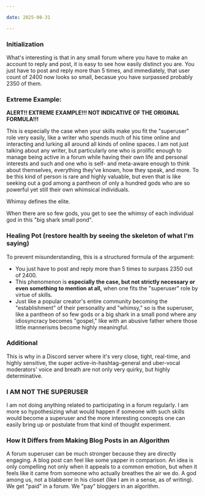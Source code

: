 ```yaml
---

date: 2025-08-31

---
```

### Initialization

What's interesting is that in any small forum where you have to make an account to reply and post, it is easy to see how easily distinct you are. You just have to post and reply more than 5 times, and immediately, that user count of 2400 now looks so small, becasue you have surpassed probably 2350 of them.

### Extreme Example:

**ALERT!! EXTREME EXAMPLE!!! NOT INDICATIVE OF THE ORIGINAL FORMULA!!!**

This is especially the case when your skills make you fit the "superuser" role very easily, like a writer who spends much of his time online and interacting and lurking all around all kinds of online spaces. I am not just talking about any writer, but particularly one who is prolific enough to manage being active in a forum while having their own life and personal interests and such and one who is self- and meta-aware enough to think about themselves, everything they've known, how they speak, and more. To be this kind of person is rare and highly valuable, but even that is like seeking out a god among a pantheon of only a hundred gods who are so powerful yet still their own whimsical individuals.

Whimsy defines the elite.

When there are so few gods, you get to see the whimsy of each individual god in this "big shark small pond".

### Healing Pot (restore health by seeing the skeleton of what I'm saying)

To prevent misunderstanding, this is a structured formula of the argument:

- You just have to post and reply more than 5 times to surpass 2350 out of 2400.
- This phenomenon is **especially the case, but not strictly necessary or even something to mention at all,** when one fits the "superuser" role by virtue of skills.
- Just like a popular creator's entire community becoming the "establishment" of their personality and "whimsy," so is the superuser, like a pantheon of so few gods or a big shark in a small pond where any idiosyncracy becomes "gospel," like with an abusive father where those little mannerisms become highly meaningful.

### Additional

This is why in a Discord server where it's very close, tight, real-time, and highly sensitive, the super active-in-hashtag-general and uber-vocal moderators' voice and breath are not only very quirky, but highly determinative.

### I AM NOT THE SUPERUSER

I am not doing anything related to participating in a forum regularly. I am more so hypothesizing what would happen if someone with such skills would become a superuser and the more interesting concepts one can easily bring up or postulate from that kind of thought experiment.

### How It Differs from Making Blog Posts in an Algorithm

A forum superuser can be much stronger because they are directly engaging. A blog post can feel like some yapper in comparison. An idea is only compelling not only when it appeals to a common emotion, but when it feels like it came from someone who actually breathes the air we do. A god among us, not a blabberer in his closet (like I am in a sense, as of writing). We get "paid" in a forum. We "pay" bloggers in an algorithm.